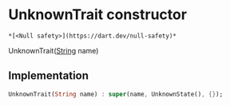 


# UnknownTrait constructor




    *[<Null safety>](https://dart.dev/null-safety)*



UnknownTrait([String](https://api.flutter.dev/flutter/dart-core/String-class.html) name)





## Implementation

```dart
UnknownTrait(String name) : super(name, UnknownState(), {});
```







